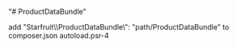 "# ProductDataBundle" 

add "Starfruit\\\ProductDataBundle\\\": "path/ProductDataBundle" to composer.json autoload.psr-4
